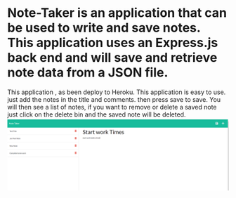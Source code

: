 # Note-Taker is an application  that can be used to write and save notes. This application uses an Express.js back end and will save and retrieve note data from a JSON file.
This application , as been deploy to Heroku.
This application is easy to use.
just add the notes in the title and comments.
then press save to save.
You will then see a list of notes, if you want to remove or delete a saved note just click on the delete bin and the saved note will be deleted.
![App Image](https://github.com/Vittorioemot/Note-Taker/blob/main/screenshot_note_taker_save_button.png)